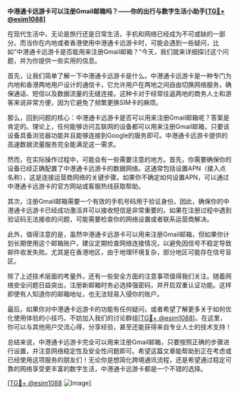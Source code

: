 **中港通卡远游卡可以注册Gmail邮箱吗？——你的出行与数字生活小助手[[TG💪+ @esim1088](https://t.me/s/esim1088)]**

在现代生活中，无论是旅行还是日常生活，手机和网络已经成为不可或缺的一部分。而当你在内地或者香港使用中港通卡远游卡时，可能会遇到一些疑问，比如“中港通卡远游卡是否能用来注册Gmail邮箱？”今天，我们就来详细探讨这个问题，并为你提供一些实用的信息。

首先，让我们简单了解一下中港通卡远游卡是什么。中港通卡远游卡是一种专门为内地和香港两地用户设计的通信卡，它允许用户在两地之间自由切换网络服务，确保通话、短信以及数据流量的无缝连接。这种卡对于经常往返两地的商务人士和游客来说非常方便，因为它避免了频繁更换SIM卡的麻烦。

那么，回到问题的核心：中港通卡远游卡是否可以用来注册Gmail邮箱呢？答案是肯定的。理论上，任何能够访问互联网的设备都可以用来注册Gmail邮箱，只要该设备具备浏览器功能并且能够连接到Google的服务即可。中港通卡远游卡提供的高速数据流量服务完全能满足这一需求。

然而，在实际操作过程中，可能会有一些需要注意的地方。首先，你需要确保你的设备已经正确配置了中港通卡远游卡的数据网络。这通常包括设置APN（接入点名称），这是连接运营商网络的关键步骤。如果你不确定如何设置APN，可以通过中港通卡远游卡的官方网站或客服热线获取帮助。

其次，注册Gmail邮箱需要一个有效的手机号码用于验证身份。因此，确保你的中港通卡远游卡已经成功激活并可以接收短信是非常重要的。如果在注册过程中遇到验证码无法接收的问题，可能需要检查你的网络设置或者联系运营商解决。

此外，值得注意的是，虽然中港通卡远游卡可以用来注册Gmail邮箱，但如果你计划长期使用这个邮箱账户，建议定期检查网络连接情况，以避免因信号不稳定导致邮件收发失败。尤其是在香港地区，由于地理环境复杂，部分地区可能存在信号盲区。

除了上述技术层面的考量外，还有一些安全方面的注意事项值得我们关注。随着网络安全问题日益突出，注册新邮箱时务必选择强密码，并开启双重认证功能。这样即使有人知道你的邮箱地址，也无法轻易入侵你的账户。

最后，如果你对中港通卡远游卡的功能有任何疑问，或者希望了解更多关于如何优化使用体验的小技巧，不妨加入我们的讨论群组[[TG💪+ @esim1088](https://t.me/s/esim1088)]。在这里，你可以与其他用户交流心得，分享经验，甚至还能获得来自专业人士的技术支持！

总结来说，中港通卡远游卡完全可以用来注册Gmail邮箱，只要按照正确的步骤进行设置，并注意网络稳定性及安全性问题即可。希望这篇文章能帮助到正在考虑或已经使用这项服务的朋友们！无论你是想简化跨境通讯流程，还是希望通过稳定可靠的网络享受更丰富的数字生活，中港通卡远游卡都是一个不错的选择。

[[TG💪+ @esim1088](https://t.me/s/esim1088) ![Image](https://i.postimg.cc/4NQfJmqS/Snipaste-2025-05-13-00-14-12.png)]